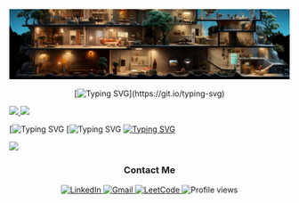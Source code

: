 <div id="header" align="center">

 <img src="https://github.com/Tolkynbayeva/Tolkynbayeva/blob/main/header.png" alt="warioddly gitgub header image"/>

 [![Typing SVG](https://readme-typing-svg.herokuapp.com?color=%2336BCF7&center=true&vCenter=true&size=26&width=600&lines=Hi+there+👋,+I+am+Tolganay;)](https://git.io/typing-svg)

</div>

<a style="width: 50%" href="https://github-readme-stats.vercel.app/api/top-langs/?username=tolkynbayeva&layout=donut&theme=nord">
 <img src="https://github-readme-stats.vercel.app/api/top-langs/?username=tolkynbayeva&layout=donut&theme=nord"/>
</a>
<a style="width: 50%" href="https://leetcard.jacoblin.cool/workfortime37?theme=nord">
 <img src="https://leetcard.jacoblin.cool/workfortime37?theme=nord"/>
</a>

[![Typing SVG](https://github-readme-stats.vercel.app/api/top-langs/?username=tolkynbayeva&layout=donut&theme=nord)
[![Typing SVG](https://leetcard.jacoblin.cool/workfortime37?theme=nord)
<a href="ссылка_на_leetcode">
  <img src="https://leetcard.jacoblin.cool/workfortime37?theme=nord" alt="Typing SVG" height="215px">
</a>

<div>
  <img style="height: 215px;" src="https://github-readme-stats.vercel.app/api/top-langs/?username=tolkynbayeva&layout=donut&theme=nord", src="https://leetcard.jacoblin.cool/workfortime37?theme=nord"/>
<!--  <img style="height: 215px;" src="https://leetcard.jacoblin.cool/workfortime37?theme=nord"/> -->
</div>


<div id="badges" align="center">
  
  ### Contact Me
 
   <a href="https://www.linkedin.com/in/tolganay-tolkynbayeva-4b0a69210/" target="_new">
      <img src="https://img.shields.io/badge/Linkedin-Tolganay-blue?logo=Linkedin" alt="LinkedIn"/>
  </a>
  <a href="mailto: workfortime37@gmail.com" target="_new">
    <img src="https://img.shields.io/badge/Gmail-Tolganay-red?logo=Gmail" alt="Gmail"/>
  </a>
  
  <a href="https://leetcode.com/workfortime37/" target="_new">
    <img src="https://img.shields.io/badge/leetcode-Tolganay-yellow?logo=LeetCode" alt="LeetCode"/>
  </a>
  <img src="https://komarev.com/ghpvc/?username=Tolkynbayeva&color=green" alt="Profile views"/>
  
</div>

<!--
**Tolkynbayeva/Tolkynbayeva** is a ✨ _special_ ✨ repository because its `README.md` (this file) appears on your GitHub profile.

Here are some ideas to get you started:

- 🔭 I’m currently working on ...
- 🌱 I’m currently learning ...
- 👯 I’m looking to collaborate on ...
- 🤔 I’m looking for help with ...
- 💬 Ask me about ...
- 📫 How to reach me: ...
- 😄 Pronouns: ...
- ⚡ Fun fact: ...
-->

